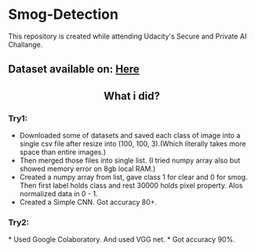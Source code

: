 # Smog-Detection
This repository is created while attending Udacity's Secure and Private AI Challange.
## Dataset available on: <a href = "https://sites.google.com/view/reside-dehaze-datasets"> Here</a>

<h2 align = "center"> What i did? </h2>
<h3> Try1: </h3>

* Downloaded some of datasets and saved each class of image into a single csv file after resize into (100, 100, 3).(Which literally takes more space than entire images.)
* Then merged those files into single list. (I tried numpy array also but showed memory error on 8gb local RAM.)
* Created a numpy array from list, gave class 1 for clear and 0 for smog. Then first label holds class and rest 30000 holds pixel property. Alos normalized data in 0 - 1.
* Created a Simple CNN. Got accuracy 80+.
<h3> Try2:</h3>
* Used Google Colaboratory. And used VGG net.
* Got accuracy 90%.
